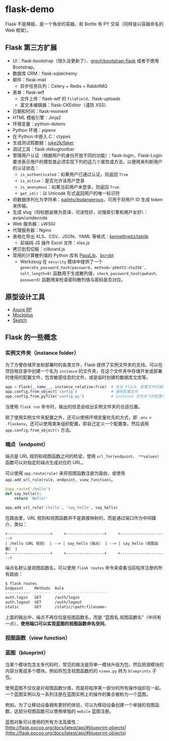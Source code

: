# flask-demo

Flask 不是辣椒，是一个角状的容器，和 Bottle 有 PY 交易（同样是以容器命名的 Web 框架）。

## Flask 第三方扩展

- UI：flask-bootstrap（很久没更新了）、[greyli/bootstrap-flask](https://github.com/greyli/bootstrap-flask) 或者不使用 Bootstrap。
- 数据库 ORM：flask-sqlalchemy
- 邮件：flask-mail
    - 异步任务队列：Celery + Redis + RabbitMQ
- 表单：flask-wtf
    - 文件上传：flask-wtf 的 `FileField`、flask-uploads
    - 富文本编辑器：flask-CKEditor（谨防 XSS）
- 日期和时间：flask-moment
- HTML 模板引擎：Jinja2
- 环境变量：python-dotenv
- Python 环境：pipenv
- 在 Python 中嵌入 C：ctypes
- 生成测试假数据：[joke2k/faker](https://github.com/joke2k/faker)
- 调试工具：flask-debugtoolbar
- 管理用户认证（根据用户的身份开放不同的功能）：flask-login，Flask-Login 要求表示用户的模型类必须实现下列的这几个属性或方法，以便用来判断用户的认证状态：
    - `is_authenticated`：如果用户已通过认证，则返回 `True`
    - `is_active`：是否允许该用户登录
    - `is_anonymous`：如果当前用户未登录，则返回 `True`
    - `get_id()`：以 Unicode 形式返回用户的唯一标识符
- 将数据序列化为字符串：[pallets/itsdangerous](https://github.com/pallets/itsdangerous)，可用于将用户 ID 生成 token 来传输。
- 生成 slug（将标题装换为音译，可读性好，对搜索引擎和用户友好）：avian/unidecode
- Web 服务器：uWSGI
- 代理服务器：Nginx
- 表格化导出 XLS、CSV、JSON、YAML 等格式：[kennethreitz/tablib](https://github.com/kennethreitz/tablib)
    - 前端纯 JS 操作 Excel 文件：xlsx.js
- 拷贝到剪切板：cliboard.js
- 常用的计算散列值的 Python 库有 [PassLib](https://bitbucket.org/ecollins/passlib)、[bcrybt](https://github.com/pyca/bcrypt)
    - Werkzeug 在 `security` 模块中提供了一个 `generate_password_hash(password, method='pbkdf2:sha256', salt_length=8)` 函数用于生成散列值，`check_password_hash(pwhash, password)` 函数用来检查密码散列值与密码是否对应。

## 原型设计工具

- [Axure RP](https://www.axure.com/)
- [Mockplus](https://www.mockplus.cn/)
- [Sketch](https://www.sketchapp.com/)

## Flask 的一些概念

### 实例文件夹（instance folder）

为了方便存储开发和部署时的各类文件，Flask 提供了实例文件夹的支持。可以在项目根目录中创建一个名为 `instance` 的文件夹，在这个文件夹中存储开发或部署时使用的配置文件，包含敏感信息的文件，或是临时创建的数据库文库等。

```python
app = Flask(__name__, instance_relative=True)  # 告诉 Flask，配置文件的路径是相对于实例文件夹的。
app.config.from_object('config')               # 通用配置文件
app.config.from_pyfile('config.py')            # instance 文件夹下的配置文件
```

当使用 `flask run` 命令时，输出的信息会给出实例文件夹的合适位置。

除了使用实例文件夹配置之外，还可以使用环境变量优先的方式，即 `.env` > `.flaskenv`。还可以使用类来组织配置，即自己定义一个配置类，然后调用 `app.config.from_object()` 方法。

### 端点（endpoint）

端点是 URL 规则和视图函数之间的桥梁，使用 `url_for(endpoint， **values)` 函数可以对指定的端点生成对应的 URL。

可以使用 `app.route(rule)` 来将视图函数注册为路由，或使用 `app.add_url_rule(rule, endpoint, view_function)`。

```python
@app.route('/hello')
def say_hello():
    return 'Hello!'

app.add_url_rule('/hello', 'say_hello', say_hello)
```

在路由里，URL 规则和视图函数并不是直接映射的，而是通过端口作为中间媒介，类似：

```
+-------------------+     +-----------------+     +---------------------+
| /hello（URL 规则） | --> | say_hello（端点） | --> | say_hello（视图函数） |
+-------------------+     +-----------------+     +---------------------+
```

端点名默认是视图函数名，可以使用 `flask routes` 命令来查看当前程序注册的所有路由：

```bash
$ flask routes
Endpoint     Methods  Rule
-----------  -------  -----------------------
auth.login   GET      /auth/login
auth.logout  GET      /auth/logout
static       GET      /static/<path:filename>
```

上面的输出中，端点不再仅仅是视图函数名，而是 “蓝图名.视图函数名”（中间有一点），**使用端口可以实现蓝图的视图函数命名空间**。

### 视图函数（view function）

### 蓝图（blueprint）

当某个模块包含太多代码时，常见的做法是将单一模块升级为包，然后把源模块的内容分离成多个模块。例如将包含视图函数的的 `views.py` 转为 `blueprints` 子包。

使用蓝图不仅仅是对视图函数分类，而是将程序某一部分的所有操作组织在一起。一个蓝图实例以及一系列注册在蓝图实例上的操作的集合被称为一个蓝图。

例如，为了让移动设备拥有更好的体验，可以为移动设备创建一个单独的视图函数，这部分视图函数可以使用单独的 `mobile` 蓝图注册。

蓝图对象可以使用的所有方法及属性：[http://flask.pocoo.org/docs/latest/api/#blueprint-objects](http://flask.pocoo.org/docs/latest/api/#blueprint-objects)
